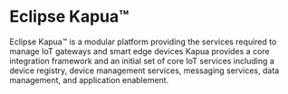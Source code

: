 # Eclipse Kapua&trade;

Eclipse Kapua&trade; is a modular platform providing the services required to manage IoT gateways and smart edge devices Kapua provides a core integration framework and an initial set of core IoT services including a device registry, device management services, messaging services, data management, and application enablement.
